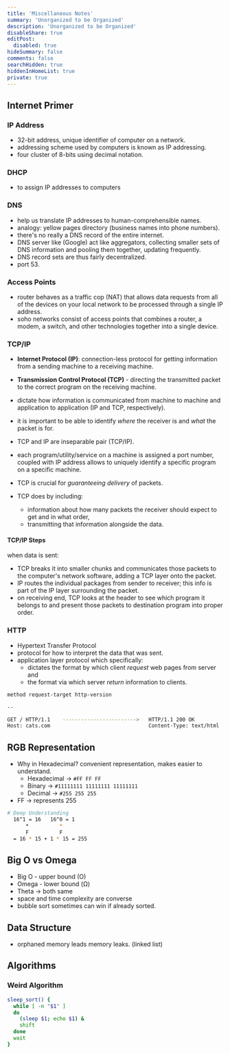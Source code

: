 ```yaml
---
title: 'Miscellaneous Notes'
summary: 'Unorganized to be Organized'
description: 'Unorganized to be Organized'
disableShare: true
editPost:
  disabled: true
hideSummary: false
comments: false
searchHidden: true
hiddenInHomeList: true
private: true
---
```


## Internet Primer

### IP Address

- 32-bit address, unique identifier of computer on a network.
- addressing scheme used by computers is known as IP addressing.
- four cluster of 8-bits using decimal notation.

### DHCP

- to assign IP addresses to computers

### DNS

- help us translate IP addresses to human-comprehensible names.
- analogy: yellow pages directory (business names into phone numbers).
- there's no really a DNS record of the entire internet.
- DNS server like (Google) act like aggregators, collecting smaller sets of DNS information and pooling them together, updating frequently.
- DNS record sets are thus fairly decentralized.
- port 53.

### Access Points

- router behaves as a traffic cop (NAT) that allows data requests from all of the devices on your local network to be processed through a single IP address.
- soho networks consist of access points that combines a router, a modem, a switch, and other technologies together into a single device.

### TCP/IP

- **Internet Protocol (IP)**: connection-less protocol for getting information from a sending machine to a receiving machine.
- **Transmission Control Protocol (TCP)** - directing the transmitted packet to the correct program on the receiving machine.

- dictate how information is communicated from machine to machine and application to application (IP and TCP, respectively).
- it is important to be able to identify _where_ the receiver is and _what_ the packet is for.
- TCP and IP are inseparable pair (TCP/IP).
- each program/utility/service on a machine is assigned a port number, coupled with IP address allows to uniquely identify a specific program on a specific machine.
- TCP is crucial for _guaranteeing delivery_ of packets.
- TCP does by including:
  - information about how many packets the receiver should expect to get and in what order,
  - transmitting that information alongside the data.

#### TCP/IP Steps

when data is sent:

- TCP breaks it into smaller chunks and communicates those packets to the computer's network software, adding a TCP layer onto the packet.
- IP routes the individual packages from sender to receiver; this info is part of the IP layer surrounding the packet.
- on receiving end, TCP looks at the header to see which program it belongs to and present those packets to destination program into proper order.

### HTTP

- Hypertext Transfer Protocol
- protocol for how to interpret the data that was sent.
- application layer protocol which specifically:
  - dictates the format by which client _request_ web pages from server and
  - the format via which server _return_ information to clients.

```bash
method request-target http-version

--

GET / HTTP/1.1    ------------------------>   HTTP/1.1 200 OK
Host: cats.com                                Content-Type: text/html
```

## RGB Representation

- Why in Hexadecimal? convenient representation, makes easier to understand.
  - Hexadecimal -> `#FF FF FF`
  - Binary -> `#11111111 11111111 11111111`
  - Decimal -> `#255 255 255`
- FF -> represents 255

```bash
# Deep Understanding
  16^1 = 16   16^0 = 1
      *          *
      F          F
  = 16 * 15 + 1 * 15 = 255
```

## Big O vs Omega

- Big O - upper bound (O)
- Omega - lower bound (Ω)
- Theta -> both same
- space and time complexity are converse
- bubble sort sometimes can win if already sorted.

## Data Structure

- orphaned memory leads memory leaks. (linked list)

## Algorithms

### Weird Algorithm

```bash
sleep_sort() {
  while [ -n "$1" ]
  do
    (sleep $1; echo $1) &
    shift
  done
  wait
}
```
